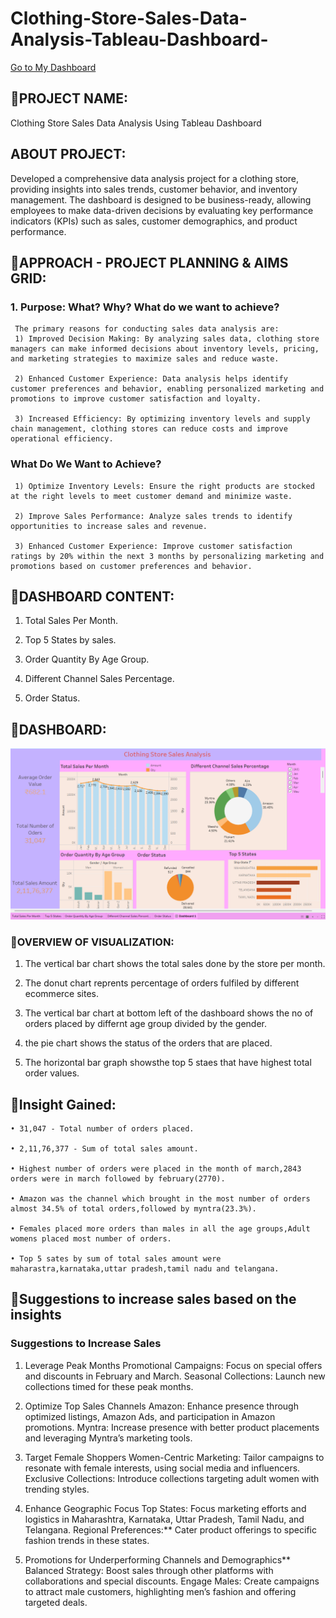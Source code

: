 # Clothing-Store-Sales-Data-Analysis-Tableau-Dashboard-


[Go to My Dashboard](https://public.tableau.com/app/profile/devank.ingle/viz/Book1_17176071379460/Dashboard1#1)


## 📌PROJECT NAME:

Clothing Store Sales Data Analysis Using Tableau Dashboard 

## ABOUT PROJECT:

Developed a comprehensive data analysis project for a clothing store, providing insights into sales trends, customer behavior, and inventory management. The dashboard is designed to be business-ready, allowing employees to make data-driven decisions by evaluating key performance indicators (KPIs) such as sales, customer demographics, and product performance.

## 📌APPROACH - PROJECT PLANNING & AIMS GRID: 

### 1. Purpose: What? Why? What do we want to achieve?

     The primary reasons for conducting sales data analysis are:
     1) Improved Decision Making: By analyzing sales data, clothing store managers can make informed decisions about inventory levels, pricing, and marketing strategies to maximize sales and reduce waste.
    
     2) Enhanced Customer Experience: Data analysis helps identify customer preferences and behavior, enabling personalized marketing and promotions to improve customer satisfaction and loyalty.
   
     3) Increased Efficiency: By optimizing inventory levels and supply chain management, clothing stores can reduce costs and improve operational efficiency.

    
 ### What Do We Want to Achieve?
    
     1) Optimize Inventory Levels: Ensure the right products are stocked at the right levels to meet customer demand and minimize waste.
   
     2) Improve Sales Performance: Analyze sales trends to identify opportunities to increase sales and revenue.
     
     3) Enhanced Customer Experience: Improve customer satisfaction ratings by 20% within the next 3 months by personalizing marketing and promotions based on customer preferences and behavior.

  
  
## 📌DASHBOARD CONTENT:

   1. Total Sales Per Month.

   2. Top 5 States by sales.

   3. Order Quantity By Age Group.

   4. Different Channel Sales Percentage.

   5. Order Status.



## 📌DASHBOARD:

![FC OVERVIEW WHITE](https://github.com/devank99/Clothing-Store-Sales-Data-Analysis-Tableau-Dashboard-/blob/main/Tableau%20Dashboard.png)


### 📌OVERVIEW OF VISUALIZATION:

   1) The vertical bar chart shows the total sales done by the store per month.

   2) The donut chart reprents percentage of orders fulfiled by different ecommerce sites.

   3) The vertical bar chart at bottom left of the dashboard shows the no of orders placed by differnt age group divided by the gender.

   4) the pie chart shows the status of the orders that are placed.
   
   5) The horizontal bar graph showsthe top 5 staes that have highest total order values.


## 📌Insight Gained:

    • 31,047 - Total number of orders placed.
   
    • 2,11,76,377 - Sum of total sales amount.
   
    • Highest number of orders were placed in the month of march,2843 orders were in march followed by february(2770).
   
    • Amazon was the channel which brought in the most number of orders almost 34.5% of total orders,followed by myntra(23.3%).

    • Females placed more orders than males in all the age groups,Adult womens placed most number of orders. 
   
    • Top 5 sates by sum of total sales amount were maharastra,karnataka,uttar pradesh,tamil nadu and telangana.

   
## 📌Suggestions to increase sales based on the insights

 ### Suggestions to Increase Sales

1. Leverage Peak Months
   Promotional Campaigns: Focus on special offers and discounts in February and March.
   Seasonal Collections: Launch new collections timed for these peak months.

2. Optimize Top Sales Channels
   Amazon: Enhance presence through optimized listings, Amazon Ads, and participation in Amazon promotions.
   Myntra: Increase presence with better product placements and leveraging Myntra’s marketing tools.

3. Target Female Shoppers
   Women-Centric Marketing: Tailor campaigns to resonate with female interests, using social media and influencers.
   Exclusive Collections: Introduce collections targeting adult women with trending styles.

4. Enhance Geographic Focus
   Top States: Focus marketing efforts and logistics in Maharashtra, Karnataka, Uttar Pradesh, Tamil Nadu, and Telangana.
   Regional Preferences:** Cater product offerings to specific fashion trends in these states.

5. Promotions for Underperforming Channels and Demographics**
   Balanced Strategy: Boost sales through other platforms with collaborations and special discounts.
   Engage Males: Create campaigns to attract male customers, highlighting men’s fashion and offering targeted deals.






